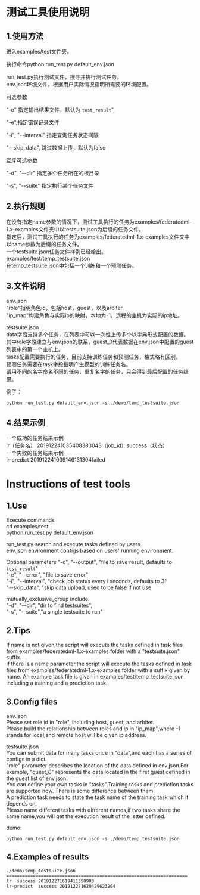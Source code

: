 
测试工具使用说明
================
1.使用方法
------
进入examples/test文件夹。<br>

执行命令python run_test.py default_env.json <br>

run_test.py执行测试文件，搜寻并执行测试任务。<br>
env.json环境文件，根据用户实际情况指明所需要的环境配置。<br>  

可选参数

 "-o" 指定输出结果文件，默认为 `test_result`",

 "-e",指定错误记录文件
    
 "-i", "--interval" 指定查询任务状态间隔
 
 "--skip_data", 跳过数据上传，默认为false

互斥可选参数
 
  "-d", "--dir"  指定多个任务所在的根目录

  "-s", "--suite" 指定执行某个任务文件

2.执行规则
---------
在没有指定name参数的情况下，测试工具执行的任务为examples/federatedml-1.x-examples文件夹中以testsuite.json为后缀的任务文件。<br>
指定后，测试工具执行的任务为examples/federatedml-1.x-examples文件夹中以name参数为后缀的任务文件。<br>
一个testsuite.json任务文件样例已经给出。<br>
examples/test/temp_testsuite.json<br>
在temp_testsuite.json中包括一个训练和一个预测任务。<br>

3.文件说明
-----------
env.json<br>
"role"指明角色id，包括host，guest，以及arbiter.<br>
"ip_map"构建角色与实际ip的映射，本地为-1，远程的主机为实际的ip地址。<br>

testsuite.json<br>
data字段支持多个任务，在列表中可以一次性上传多个以字典形式配置的数据。<br>
其中role字段建立与env.json的联系，guest_0代表数据在env.json中配置的guest列表中的第一个主机上。<br>
tasks配置需要执行的任务，目前支持训练任务和预测任务，格式略有区别。<br>
预测任务需要在task字段指明产生模型的训练任务名。<br>
请用不同的名字命名不同的任务，重复名字的任务，只会得到最后配置的任务结果。<br>

例子：
```shell script
python run_test.py default_env.json -s ./demo/temp_testsuite.json
```
4.结果示例
-----------
一个成功的任务结果示例<br>
lr（任务名）     201912241035408383043（job_id）success（状态）<br>
一个失败的任务结果示例<br>
lr-predict      201912241039146131304failed

Instructions of test tools
=================
1.Use 
------
Execute commands<br>
cd examples/test<br>
python run_test.py default_env.json<br>

run_test.py  search and execute tasks defined by users. <br>
env.json environment configs based on users' running environment. <br>

Optional parameters
 "-o", "--output", "file to save result, defaults to `test_result`" <br>
 "-e", "--error", "file to save error" <br>
 "-i", "--interval", "check job status every i seconds, defaults to 3" <br>
 "--skip_data", "skip data upload, used to be false if not use <br>
 
 mutually_exclusive_group include: <br>
 "-d", "--dir", "dir to find testsuites", <br>
 "-s", "--suite","a single testsuite to run" <br>


2.Tips
------
If name is not given,the script will execute the tasks defined in task files from examples/federatedml-1.x-examples folder with a "testsuite.json" suffix.<br>
If there is a name parameter,the script will execute the tasks defined in task files from examples/federatedml-1.x-examples folder with a suffix given by name.
An example task file is given in examples/test/temp_testsuite.json including a training and a prediction task. <br>

3.Config files
------
env.json <br>
Please set role id in "role", including host, guest, and arbiter.<br>
Please build the relationship between roles and ip in "ip_map",where -1 stands for local,and remote host will be given ip address. <br>

testsuite.json <br>
You can submit data for many tasks once in "data",and each has a series of configs in a dict.<br>
"role" parameter describes the location of the data defined in env.json.For example, "guest_0" represents the data located in the first guest defined in the guest list of env.json. <br>
You can define your own tasks in "tasks".Training tasks and prediction tasks are supported now. There is some difference between them.<br>
A prediction task needs to state the task name of the training task which it depends on. <br>
Please name different tasks with different names,if two tasks share the same name,you will get the execution result of the letter defined. <br>

demo:<br>
```shell script
python run_test.py default_env.json -s ./demo/temp_testsuite.json
```
4.Examples of results
------

```text
./demo/temp_testsuite.json
====================================================================
lr	success	201912271619411350983
lr-predict	success	201912271620429623264
```


